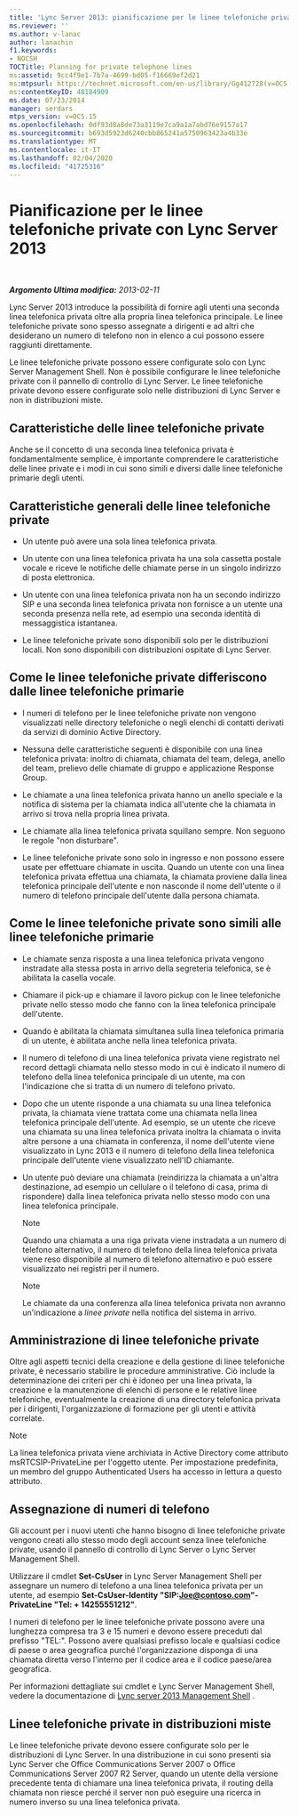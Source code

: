 ```yaml
---
title: 'Lync Server 2013: pianificazione per le linee telefoniche private'
ms.reviewer: ''
ms.author: v-lanac
author: lanachin
f1.keywords:
- NOCSH
TOCTitle: Planning for private telephone lines
ms:assetid: 9cc4f9e1-7b7a-4699-bd05-f16669ef2d21
ms:mtpsurl: https://technet.microsoft.com/en-us/library/Gg412728(v=OCS.15)
ms:contentKeyID: 48184909
ms.date: 07/23/2014
manager: serdars
mtps_version: v=OCS.15
ms.openlocfilehash: 0df93d8a8de73a3119e7ca9a1a7abd76e9157a17
ms.sourcegitcommit: b693d5923d6240cbb865241a5750963423a4b33e
ms.translationtype: MT
ms.contentlocale: it-IT
ms.lasthandoff: 02/04/2020
ms.locfileid: "41725316"
---
```

<div data-xmlns="http://www.w3.org/1999/xhtml">

<div class="topic" data-xmlns="http://www.w3.org/1999/xhtml" data-msxsl="urn:schemas-microsoft-com:xslt" data-cs="http://msdn.microsoft.com/en-us/">

<div data-asp="http://msdn2.microsoft.com/asp">

# <a name="planning-for-private-telephone-lines-with-lync-server-2013"></a>Pianificazione per le linee telefoniche private con Lync Server 2013

</div>

<div id="mainSection">

<div id="mainBody">

<span> </span>

_**Argomento Ultima modifica:** 2013-02-11_

Lync Server 2013 introduce la possibilità di fornire agli utenti una seconda linea telefonica privata oltre alla propria linea telefonica principale. Le linee telefoniche private sono spesso assegnate a dirigenti e ad altri che desiderano un numero di telefono non in elenco a cui possono essere raggiunti direttamente.

Le linee telefoniche private possono essere configurate solo con Lync Server Management Shell. Non è possibile configurare le linee telefoniche private con il pannello di controllo di Lync Server. Le linee telefoniche private devono essere configurate solo nelle distribuzioni di Lync Server e non in distribuzioni miste.

<div>

## <a name="characteristics-of-private-telephone-lines"></a>Caratteristiche delle linee telefoniche private

Anche se il concetto di una seconda linea telefonica privata è fondamentalmente semplice, è importante comprendere le caratteristiche delle linee private e i modi in cui sono simili e diversi dalle linee telefoniche primarie degli utenti.

<div>

## <a name="general-characteristics-of-private-telephone-lines"></a>Caratteristiche generali delle linee telefoniche private

  - Un utente può avere una sola linea telefonica privata.

  - Un utente con una linea telefonica privata ha una sola cassetta postale vocale e riceve le notifiche delle chiamate perse in un singolo indirizzo di posta elettronica.

  - Un utente con una linea telefonica privata non ha un secondo indirizzo SIP e una seconda linea telefonica privata non fornisce a un utente una seconda presenza nella rete, ad esempio una seconda identità di messaggistica istantanea.

  - Le linee telefoniche private sono disponibili solo per le distribuzioni locali. Non sono disponibili con distribuzioni ospitate di Lync Server.

</div>

<div>

## <a name="how-private-telephone-lines-differ-from-primary-telephone-lines"></a>Come le linee telefoniche private differiscono dalle linee telefoniche primarie

  - I numeri di telefono per le linee telefoniche private non vengono visualizzati nelle directory telefoniche o negli elenchi di contatti derivati da servizi di dominio Active Directory.

  - Nessuna delle caratteristiche seguenti è disponibile con una linea telefonica privata: inoltro di chiamata, chiamata del team, delega, anello del team, prelievo delle chiamate di gruppo e applicazione Response Group.

  - Le chiamate a una linea telefonica privata hanno un anello speciale e la notifica di sistema per la chiamata indica all'utente che la chiamata in arrivo si trova nella propria linea privata.

  - Le chiamate alla linea telefonica privata squillano sempre. Non seguono le regole "non disturbare".

  - Le linee telefoniche private sono solo in ingresso e non possono essere usate per effettuare chiamate in uscita. Quando un utente con una linea telefonica privata effettua una chiamata, la chiamata proviene dalla linea telefonica principale dell'utente e non nasconde il nome dell'utente o il numero di telefono principale dell'utente dalla persona chiamata.

</div>

<div>

## <a name="how-private-telephone-lines-are-similar-to-primary-telephone-lines"></a>Come le linee telefoniche private sono simili alle linee telefoniche primarie

  - Le chiamate senza risposta a una linea telefonica privata vengono instradate alla stessa posta in arrivo della segreteria telefonica, se è abilitata la casella vocale.

  - Chiamare il pick-up e chiamare il lavoro pickup con le linee telefoniche private nello stesso modo che fanno con la linea telefonica principale dell'utente.

  - Quando è abilitata la chiamata simultanea sulla linea telefonica primaria di un utente, è abilitata anche nella linea telefonica privata.

  - Il numero di telefono di una linea telefonica privata viene registrato nel record dettagli chiamata nello stesso modo in cui è indicato il numero di telefono della linea telefonica principale di un utente, ma con l'indicazione che si tratta di un numero di telefono privato.

  - Dopo che un utente risponde a una chiamata su una linea telefonica privata, la chiamata viene trattata come una chiamata nella linea telefonica principale dell'utente. Ad esempio, se un utente che riceve una chiamata su una linea telefonica privata inoltra la chiamata o invita altre persone a una chiamata in conferenza, il nome dell'utente viene visualizzato in Lync 2013 e il numero di telefono della linea telefonica principale dell'utente viene visualizzato nell'ID chiamante.

  - Un utente può deviare una chiamata (reindirizza la chiamata a un'altra destinazione, ad esempio un cellulare o il telefono di casa, prima di rispondere) dalla linea telefonica privata nello stesso modo con una linea telefonica principale.
    
    <div>
    

    > [!NOTE]  
    > Quando una chiamata a una riga privata viene instradata a un numero di telefono alternativo, il numero di telefono della linea telefonica privata viene reso disponibile al numero di telefono alternativo e può essere visualizzato nei registri per il numero.

    
    </div>
    
    <div>
    

    > [!NOTE]  
    > Le chiamate da una conferenza alla linea telefonica privata non avranno un'indicazione a <EM>linee private</EM> nella notifica del sistema in arrivo.

    
    </div>

</div>

</div>

<div>

## <a name="administering-private-telephone-lines"></a>Amministrazione di linee telefoniche private

Oltre agli aspetti tecnici della creazione e della gestione di linee telefoniche private, è necessario stabilire le procedure amministrative. Ciò include la determinazione dei criteri per chi è idoneo per una linea privata, la creazione e la manutenzione di elenchi di persone e le relative linee telefoniche, eventualmente la creazione di una directory telefonica privata per i dirigenti, l'organizzazione di formazione per gli utenti e attività correlate.

<div>


> [!NOTE]  
> La linea telefonica privata viene archiviata in Active Directory come attributo msRTCSIP-PrivateLine per l'oggetto utente. Per impostazione predefinita, un membro del gruppo Authenticated Users ha accesso in lettura a questo attributo.



</div>

<div>

## <a name="assigning-telephone-numbers"></a>Assegnazione di numeri di telefono

Gli account per i nuovi utenti che hanno bisogno di linee telefoniche private vengono creati allo stesso modo degli account senza linee telefoniche private, usando il pannello di controllo di Lync Server o Lync Server Management Shell.

Utilizzare il cmdlet **Set-CsUser** in Lync Server Management Shell per assegnare un numero di telefono a una linea telefonica privata per un utente, ad esempio **Set-CsUser-Identity "SIP:Joe@contoso.com"-PrivateLine "Tel: + 14255551212"**.

I numeri di telefono per le linee telefoniche private possono avere una lunghezza compresa tra 3 e 15 numeri e devono essere preceduti dal prefisso "TEL:". Possono avere qualsiasi prefisso locale e qualsiasi codice di paese o area geografica purché l'organizzazione disponga di una chiamata diretta verso l'interno per il codice area e il codice paese/area geografica.

Per informazioni dettagliate sui cmdlet e Lync Server Management Shell, vedere la documentazione di [Lync server 2013 Management Shell](lync-server-2013-lync-server-management-shell.md) .

</div>

<div>

## <a name="private-telephone-lines-in-mixed-deployments"></a>Linee telefoniche private in distribuzioni miste

Le linee telefoniche private devono essere configurate solo per le distribuzioni di Lync Server. In una distribuzione in cui sono presenti sia Lync Server che Office Communications Server 2007 o Office Communications Server 2007 R2 Server, quando un utente della versione precedente tenta di chiamare una linea telefonica privata, il routing della chiamata non riesce perché il server non può eseguire una ricerca in numero inverso su una linea telefonica privata.

</div>

</div>

</div>

<span> </span>

</div>

</div>

</div>

